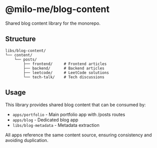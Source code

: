 # @milo-me/blog-content

Shared blog content library for the monorepo.

## Structure

```
libs/blog-content/
└── content/
    └── posts/
        ├── frontend/     # Frontend articles
        ├── backend/      # Backend articles
        ├── leetcode/     # LeetCode solutions
        └── tech-talk/    # Tech discussions
```

## Usage

This library provides shared blog content that can be consumed by:

- `apps/portfolio` - Main portfolio app with /posts routes
- `apps/blog` - Dedicated blog app
- `libs/blog-metadata` - Metadata extraction

All apps reference the same content source, ensuring consistency and avoiding duplication.

